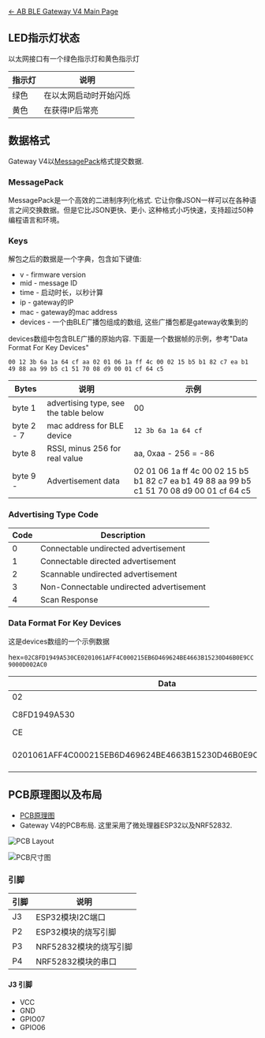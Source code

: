 [← AB BLE Gateway V4 Main Page](AB_BLE_Gateway_V4.md)

## LED指示灯状态

以太网接口有一个绿色指示灯和黄色指示灯

| 指示灯 |  说明 |
| ---------- | ------------------------ | 
| 绿色 | 在以太网启动时开始闪烁 | 
| 黄色 | 在获得IP后常亮 | 

## 数据格式

Gateway V4以[MessagePack](https://msgpack.org/)格式提交数据.  

### MessagePack

MessagePack是一个高效的二进制序列化格式. 它让你像JSON一样可以在各种语言之间交换数据。但是它比JSON更快、更小.  这种格式小巧快速，支持超过50种编程语言和环境。

### Keys

解包之后的数据是一个字典，包含如下键值:

  - v - firmware version
  - mid - message ID
  - time - 启动时长，以秒计算
  - ip - gateway的IP
  - mac - gateway的mac address
  - devices - 一个由BLE广播包组成的数组, 这些广播包都是gateway收集到的

devices数组中包含BLE广播的原始内容. 下面是一个数据帧的示例，参考"Data Format For Key Devices"

`00 12 3b 6a 1a 64 cf aa 02 01 06 1a ff 4c 00 02 15 b5 b1 82 c7 ea b1 49 88 aa 99 b5 c1 51 70 08 d9 00 01 cf 64 c5`

| Bytes      | 说明                           | 示例 |
| ---------- | ------------------------ | ------------------ |
| byte 1     | advertising type, see the table below | 00 |
| byte 2 - 7 | mac address for BLE device            | `12 3b 6a 1a 64 cf` |
| byte 8     | RSSI, minus 256 for real value        | aa, 0xaa - 256 = -86 |
| byte 9 -   | Advertisement data                    | 02 01 06 1a ff 4c 00 02 15 b5 b1 82 c7 ea b1 49 88 aa 99 b5 c1 51 70 08 d9 00 01 cf 64 c5 |

### Advertising Type Code

| Code | Description                              |
| ---- | ---------------------------------------- |
| 0    | Connectable undirected advertisement     |
| 1    | Connectable directed advertisement       |
| 2    | Scannable undirected advertisement       |
| 3    | Non-Connectable undirected advertisement |
| 4    | Scan Response                            |

### Data Format For Key Devices

这是devices数组的一个示例数据

hex=`02C8FD1949A530CE0201061AFF4C000215EB6D469624BE4663B15230D46B0E9CC9000D002AC0`

| Data | Description |
| --- | --- |
| 02 | adv type |
| C8FD1949A530 | mac address |
|   CE | rssi |
|   0201061AFF4C000215EB6D469624BE4663B15230D46B0E9CC9000D002AC0 | raw advertising data |

## PCB原理图以及布局

* [PCB原理图](https://i1.aprbrother.com/ble-gateway-v4-schematic.pdf)
* Gateway V4的PCB布局. 这里采用了微处理器ESP32以及NRF52832.

![PCB Layout](https://i1.aprbrother.com/gw4-layout.png)

![PCB尺寸图](https://i1.aprbrother.com/gw4-dimension.png)

### 引脚

| 引脚 | 说明 |
| --- | --- |
| J3 | ESP32模块I2C端口 |
| P2 | ESP32模块的烧写引脚 |
| P3 | NRF52832模块的烧写引脚 |
| P4 | NRF52832模块的串口 |

#### J3 引脚

* VCC
* GND
* GPIO07
* GPIO06
